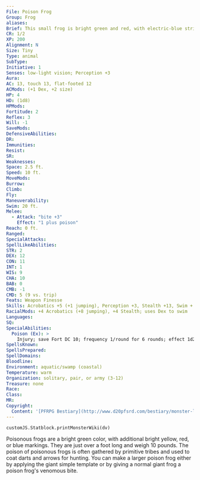 ```yaml
---
File: Poison Frog
Group: Frog
aliases: 
Brief: This small frog is bright green and red, with electric-blue stripes on its hind legs.
CR: 1/2
XP: 200
Alignment: N
Size: Tiny
Type: animal
SubType: 
Initiative: 1
Senses: low-light vision; Perception +3
Aura: 
AC: 13, touch 13, flat-footed 12
ACMods: (+1 Dex, +2 size)
HP: 4
HD: (1d8)
HPMods: 
Fortitude: 2
Reflex: 3
Will: -1
SaveMods: 
DefensiveAbilities: 
DR: 
Immunities: 
Resist: 
SR: 
Weaknesses: 
Space: 2.5 ft.
Speed: 10 ft.
MoveMods: 
Burrow: 
Climb: 
Fly: 
Maneuverability: 
Swim: 20 ft.
Melee: 
  - Attack: "bite +3"
    Effect: "1 plus poison"
Reach: 0 ft.
Ranged: 
SpecialAttacks: 
SpellLikeAbilities: 
STR: 2
DEX: 12
CON: 11
INT: 1
WIS: 9
CHA: 10
BAB: 0
CMB: -1
CMD: 5 (9 vs. trip)
Feats: Weapon Finesse
Skills: Acrobatics +5 (+1 jumping), Perception +3, Stealth +13, Swim + 9
RacialMods: +4 Acrobatics (+8 jumping), +4 Stealth; uses Dex to swim
Languages: 
SQ: 
SpecialAbilities:
  Poison (Ex): >
    Injury; save Fort DC 10; frequency 1/round for 6 rounds; effect 1d2 Con damage; cure 1 save
SpellsKnown: 
SpellsPrepared: 
SpellDomains: 
Bloodline: 
Environment: aquatic/swamp (coastal)
Temperature: warm
Organization: solitary, pair, or army (3-12)
Treasure: none
Race: 
Class: 
MR: 
Copyright:
  Content: '[PFRPG Bestiary](http://www.d20pfsrd.com/bestiary/monster-listings/animals/amphibians/frog/poison-frog)'
---
```

```dataviewjs
customJS.Statblock.printMonsterWiki(dv)
```
Poisonous frogs are a bright green color, with additional bright yellow, red, or blue markings. They are just over a foot long and weigh 10 pounds. The poison of poisonous frogs is often gathered by primitive tribes and used to coat darts and arrows for hunting. You can make a larger poison frog either by applying the giant simple template or by giving a normal giant frog a poison frog's venomous bite.
